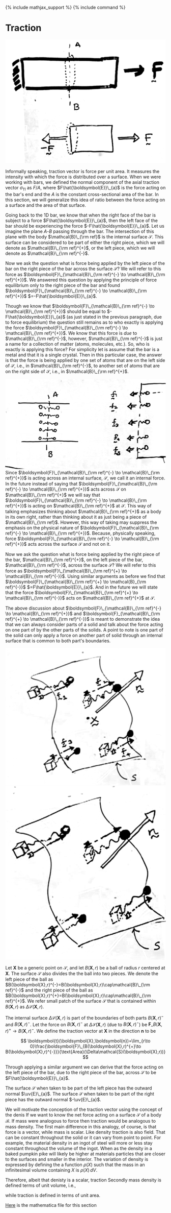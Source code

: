 {% include mathjax_support %}
{% include command %}


# Traction

![](2021-10-02-20-23-45.png)

Informally speaking, traction vector is force per unit area. It measures the intensity with which the force is distributed over a surface. When we were working with bars, we defined the normal component of the axial traction vector $\sigma_{11}$ as $F/A$, where $F\hat{\boldsymbol{E}}\_{a}$ is the force acting on the bar's end and the $A$ is the constant cross-sectional area of the bar. In this section, we will generalize this idea of ratio between the force acting on a surface and the area of that surface. 


Going back to the 1D bar, we know that when the right face of the bar is subject to a force $F\hat{\boldsymbol{E}}\_{a}$, then the left face of the bar should be experiencing the force $-F\hat{\boldsymbol{E}}\_{a}$. Let us imagine  the plane $A$-$B$ passing through the bar. The intersection of this plane with the body $\mathcal{B}\_{\rm ref}$ is the internal surface $\mathcal{S}$. This surface can be considered to be part of either the right piece, which we will denote as $\mathcal{B}\_{\rm ref}^{+}$, or the left piece, which we will denote as $\mathcal{B}\_{\rm ref}^{-}$.


Now we ask the question what is force being applied by the left piece of the bar on the right piece of the bar across the surface $\mathcal{S}$? We will refer to this force as $\boldsymbol{F}\_{\mathcal{B}\_{\rm ref}^{-} \to \mathcal{B}\_{\rm ref}^{+}}$. We answered this question by applying the principle of force equilibrium only to the right piece of the bar and found $\boldsymbol{F}\_{\mathcal{B}\_{\rm ref}^{-} \to \mathcal{B}\_{\rm ref}^{+}}$ $=-F\hat{\boldsymbol{E}}\_{a}$. 

Though we know that $\boldsymbol{F}\_{\mathcal{B}\_{\rm ref}^{-} \to \mathcal{B}\_{\rm ref}^{+}}$ should be equal to  $-F\hat{\boldsymbol{E}}\_{a}$ (as just stated in the previous paragraph, due to force equilibrium) the question still remains as to who exactly is applying the force $\boldsymbol{F}\_{\mathcal{B}\_{\rm ref}^{-} \to \mathcal{B}\_{\rm ref}^{+}}$. We know that this force is _due_ to $\mathcal{B}\_{\rm ref}^{-}$, however,  $\mathcal{B}\_{\rm ref}^{-}$ is just a name for a collection of matter (atoms, molecules, etc.). So, who is exactly is applying this force? For simplicity let is assume that the bar is a metal and that it is a  single crystal. Then in this particular case, the answer is that the force is being applied by  one set of atoms that are on the left side of $\mathcal{S}$, i.e., in  $\mathcal{B}\_{\rm ref}^{-}$, to another set of atoms that are on the right side of $\mathcal{S}$, i.e., in $\mathcal{B}\_{\rm ref}^{+}$. 

![](2021-10-02-23-20-02.png)
Since $\boldsymbol{F}\_{\mathcal{B}\_{\rm ref}^{-} \to \mathcal{B}\_{\rm ref}^{+}}$ is acting across an internal surface, $\mathcal{S}$, we call it an internal force. In the future instead of saying that $\boldsymbol{F}\_{\mathcal{B}\_{\rm ref}^{-} \to \mathcal{B}\_{\rm ref}^{+}}$ acts across $\mathcal{S}$ on $\mathcal{B}\_{\rm ref}^{+}$ we will say that $\boldsymbol{F}\_{\mathcal{B}\_{\rm ref}^{-} \to \mathcal{B}\_{\rm ref}^{+}}$ is acting on $\mathcal{B}\_{\rm ref}^{+}$ at $\mathcal{S}$. This way of talking emphasizes thinking about $\mathcal{B}\_{\rm ref}^{+}$ as a body in its own right, rather than thinking about it as just being a piece of $\mathcal{B}\_{\rm ref}$. However, this way of taking may suppress the emphasis on the physical nature of  $\boldsymbol{F}\_{\mathcal{B}\_{\rm ref}^{-} \to \mathcal{B}\_{\rm ref}^{+}}$. Because,  physically speaking,  force $\boldsymbol{F}\_{\mathcal{B}\_{\rm ref}^{-} \to \mathcal{B}\_{\rm ref}^{+}}$  acts across the surface $\mathcal{S}$ and not on it.  

Now we ask the question what is force being applied by the right piece of the bar, $\mathcal{B}\_{\rm ref}^{+}$, on the left piece of the bar, $\mathcal{B}\_{\rm ref}^{-}$, across the surface $\mathcal{S}$? We will refer to this force as $\boldsymbol{F}\_{\mathcal{B}\_{\rm ref}^{+} \to \mathcal{B}\_{\rm ref}^{-}}$. Using similar arguments as before we find that $\boldsymbol{F}\_{\mathcal{B}\_{\rm ref}^{+} \to \mathcal{B}_{\rm ref}^{-}}$ $=F\hat{\boldsymbol{E}}\_{a}$. And in the future we will state that the force  $\boldsymbol{F}\_{\mathcal{B}\_{\rm ref}^{+} \to \mathcal{B}\_{\rm ref}^{-}}$  acts on $\mathcal{B}\_{\rm ref}^{+}$ at $\mathcal{S}$.



The above discussion about $\boldsymbol{F}\_{\mathcal{B}\_{\rm ref}^{-} \to \mathcal{B}\_{\rm ref}^{+}}$ and $\boldsymbol{F}_{\mathcal{B}\_{\rm ref}^{+} \to \mathcal{B}\_{\rm ref}^{-}}$ is meant to demonstrate the idea  that we can always consider parts of a solid and talk about the force acting on one part of by the other parts of the solids. A point to note is one part of the solid can only apply a force on another part of solid through an internal surface that is common to both part's boundaries.  

![](2021-10-03-00-37-03.png)
![](2021-10-03-00-33-25.png)

Let $\boldsymbol{X}$ be a generic point on $\mathcal{S}$, and let $B(\boldsymbol{X},r)$ be a ball of radius $r$ centered at $\boldsymbol{X}$. The surface $\mathcal{S}$ also divides the the ball into two pieces. We denote  the left piece of the ball as $B(\boldsymbol{X},r)^{-}=B(\boldsymbol{X},r)\cap\mathcal{B}\_{\rm ref}^{-}$ and the right piece of the ball as $B(\boldsymbol{X},r)^{+}=B(\boldsymbol{X},r)\cap\mathcal{B}\_{\rm ref}^{+}$. We refer small patch of the surface $\mathcal{S}$ that is contained within $B(\boldsymbol{X},r)$ as $\Delta\mathcal{S}(\boldsymbol{X},r)$.  

The internal surface $\Delta\mathcal{S}(\boldsymbol{X},r)$ is part of the boundaries of both  parts $B(\boldsymbol{X},r)^{-}$ and $B(\boldsymbol{X},r)^{-}$. Let the force on  $B(\boldsymbol{X},r)^{-}$ at $\Delta\mathcal{S}(\boldsymbol{X},r)$ (due to $B(\boldsymbol{X},r)^{-}$) be $\boldsymbol{F}\_{B(\boldsymbol{X},r)^{+}\to B(\boldsymbol{X},r)^{-}}$. We define the traction vector  at $\boldsymbol{X}$ in the direction $\boldsymbol{n}$ to be 

$$ 
\boldsymbol{t}(\boldsymbol{X},\boldsymbol{n})=\lim_{r\to 0}\frac{\boldsymbol{F}\_{B(\boldsymbol{X},r)^{+}\to B(\boldsymbol{X},r)^{-}}}{\text{Area}(\Delta\mathcal{S}(\boldsymbol{X},r))}
$$


Through applying a similar argument we can derive that the force acting on the left piece of the bar, due to the right piece of the bar, across $\mathcal{S}$ to be $F\hat{\boldsymbol{E}}\_{a}$. 


The surface $\mathcal{S}$ when taken to be part of the left piece has the outward normal $\uv{E}\_{a}$. The surface $\mathcal{S}$ when taken to be part of the right piece has the outward normal $-\uv{E}\_{a}$. 


We will motivate the conception of the traction vector using the concept of the denis
If we want to know the net force acting on a surface $\mathcal{S}$ of a body $\mathcal{B}$. 
If mass were analogous to force then traction would be analogous to mass density. 
The first main difference in this analogy, of course, is that force is a vector, while mass is scalar. Like density traction is also field. That can be constant throughout the solid or it can vary from point to point. For example, the material density in an  ingot of steel will more or less stay constant throughout the volume of the ingot. When as the density in a baked pumpkin pike will likely be higher at materials particles that are closer to the surfaces and smaller in the interior. The variation of density is expressed by defining the a function  $\rho(X)$ such that the mass in an infinitesimal volume containing $X$ is $\rho(X)\, dV$.  




Therefore, albeit that denisty is a scalar, traction Secondly mass density is defined terms of unit volume, i.e., 

  while traction is defined in terms of unit area. 

[Here](./WFiles/SurfaceIntersection.nb) is the mathematica file for this section 